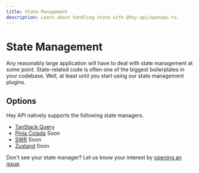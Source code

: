 ```yaml
---
title: State Management
description: Learn about handling state with @hey-api/openapi-ts.
---
```


# State Management

Any reasonably large application will have to deal with state management at some point. State-related code is often one of the biggest boilerplates in your codebase. Well, at least until you start using our state management plugins.

## Options

Hey API natively supports the following state managers.

- [TanStack Query](/openapi-ts/plugins/tanstack-query)
- [Pinia Colada](/openapi-ts/plugins/pinia-colada) <span data-soon>Soon</span>
- [SWR](/openapi-ts/plugins/swr) <span data-soon>Soon</span>
- [Zustand](/openapi-ts/plugins/zustand) <span data-soon>Soon</span>

Don't see your state manager? Let us know your interest by [opening an issue](https://github.com/hey-api/openapi-ts/issues).

<!--@include: ../examples.md-->
<!--@include: ../sponsors.md-->

